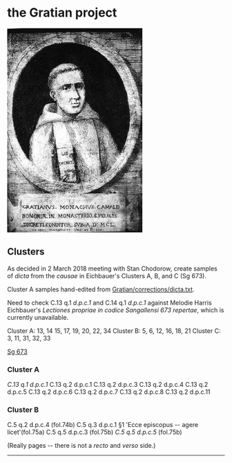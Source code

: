 # the Gratian project

![Gratian](images/Gratian.jpg)

## Clusters

As decided in 2 March 2018 meeting with Stan Chodorow,
create samples of _dicta_ from the _causae_ in Eichbauer's
Clusters A, B, and C (Sg 673).

Cluster A samples hand-edited from
[Gratian/corrections/dicta.txt](https://github.com/decretist/Gratian/blob/master/corrections/dicta.txt).

Need to check C.13 q.1 _d.p.c.1_ and C.14 q.1 _d.p.c.1_ against
Melodie Harris Eichbauer's _Lectiones propriae in codice Sangallensi
673 repertae_, which is currently unavailable.

Cluster A: 13, 14 15, 17, 19, 20, 22, 34
Cluster B: 5, 6, 12, 16, 18, 21
Cluster C: 3, 11, 31, 32, 33

[Sg 673](http://www.e-codices.unifr.ch/en/csg/0673)

### Cluster A
*C.13 q.1 d.p.c.1*
C.13 q.2 d.p.c.1
C.13 q.2 d.p.c.3
C.13 q.2 d.p.c.4
C.13 q.2 d.p.c.5
C.13 q.2 d.p.c.6
C.13 q.2 d.p.c.7
C.13 q.2 d.p.c.8
C.13 q.2 d.p.c.11

### Cluster B

C.5 q.2 d.p.c.4 (fol.74b)
C.5 q.3 d.p.c.1 §1 'Ecce episcopus -- agere licet'(fol.75a)
C.5 q.5 d.p.c.3 (fol.75b)
_C.5 q.5 d.p.c.5_ (fol.75b)

(Really pages -- there is not a _recto_ and _verso_ side.)

---



